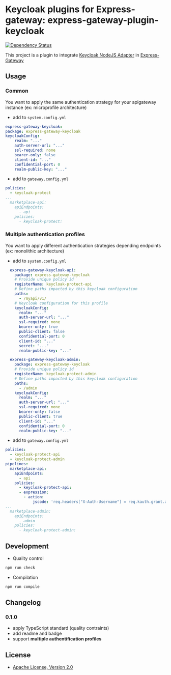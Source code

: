# Keycloak plugins for Express-gateway: express-gateway-plugin-keycloak

[![Dependency Status](https://img.shields.io/david/malys/express-gateway-keycloak.svg?style=flat-square)](https://david-dm.org/malys/express-gateway-keycloak)

This project is a plugin to integrate [Keycloak NodeJS Adapter](https://github.com/keycloak/keycloak-nodejs-connect/) in [Express-Gateway](https://www.express-gateway.io/)

## Usage

### Common

You want to apply the same authentication strategy for your apigateway instance (ex: microprofile architecture)

* add to `system.config.yml`

```yaml
express-gateway-keycloak:
package: express-gateway-keycloak
keycloakConfig:
    realm: "..."
    auth-server-url: "..."
    ssl-required: none
    bearer-only: false
    client-id: "..."
    confidential-port: 0
    realm-public-key: "..."
```

* add to `gateway.config.yml`

```yaml
policies:
  - keycloak-protect
...
  marketplace-api:
    apiEndpoints:
      - api
    policies:
      - keycloak-protect:
```

### Multiple authentication profiles

You want to apply different authentication strategies depending endpoints (ex: monolithic architecture)

* add to `system.config.yml`

```yaml
  express-gateway-keycloak-api:
    package: express-gateway-keycloak
    # Provide unique policy id
    registerName: keycloak-protect-api
    # Define paths impacted by this keycloak configuration
    paths: 
      - /myapi/v1/
    # Keycloak configuration for this profile  
    keycloakConfig: 
      realm: "..."
      auth-server-url: "..."
      ssl-required: none
      bearer-only: true
      public-client: false
      confidential-port: 0
      client-id: "..."
      secret: "..."
      realm-public-key: "..."

  express-gateway-keycloak-admin:
    package: express-gateway-keycloak
    # Provide unique policy id
    registerName: keycloak-protect-admin
    # Define paths impacted by this keycloak configuration
    paths: 
      - /admin
    keycloakConfig:
      realm: "..."
      auth-server-url: "..."
      ssl-required: none
      bearer-only: false
      public-client: true
      client-id: "..."
      confidential-port: 0
      realm-public-key: "..."

```

* add to `gateway.config.yml`

```yaml
policies:
  - keycloak-protect-api
  - keycloak-protect-admin
pipelines:
  marketplace-api:
    apiEndpoints:
      - api
    policies:
      - keycloak-protect-api:
      - expression:
        - action:
            jscode: 'req.headers["X-Auth-Username"] = req.kauth.grant.access_token.content.preferred_username;'
...
  marketplace-admin:
    apiEndpoints:
      - admin
    policies:
      - keycloak-protect-admin:
```


## Development

* Quality control

```bash
npm run check
```

* Compilation

```bash
npm run compile
``` 

## Changelog

### 0.1.0

* apply TypeScript standard (quality contraints)
* add readme and badge
* support **multiple authentification profiles**


## License

* [Apache License, Version 2.0](https://www.apache.org/licenses/LICENSE-2.0)
